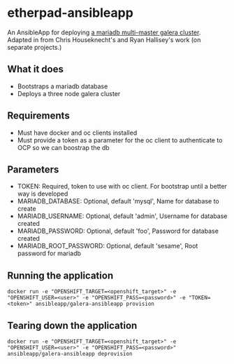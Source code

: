 etherpad-ansibleapp
======================

An AnsibleApp for deploying [a mariadb multi-master galera cluster](https://mariadb.com/kb/en/mariadb/getting-started-with-mariadb-galera-cluster/).  
Adapted in from Chris Houseknecht's and Ryan Hallisey's work (on separate projects.)

## What it does
* Bootstraps a mariadb database
* Deploys a three node galera cluster

## Requirements
* Must have docker and oc clients installed 
* Must provide a token as a parameter for the oc client to authenticate to OCP so we can boostrap the db

## Parameters
* TOKEN: Required, token to use with oc client. For bootstrap until a better way is developed
* MARIADB_DATABASE: Optional, default 'mysql', Name for database to create
* MARIADB_USERNAME: Optional, default  'admin', Username for database created
* MARIADB_PASSWORD: Optional, default  'foo', Password for database created
* MARIADB_ROOT_PASSWORD: Optional, default 'sesame', Root password for mariadb

## Running the application
`docker run -e "OPENSHIFT_TARGET=<openshift_target>" -e "OPENSHIFT_USER=<user>" -e "OPENSHIFT_PASS=<password>" -e "TOKEN=<token>" ansibleapp/galera-ansibleapp provision`
## Tearing down the application
`docker run -e "OPENSHIFT_TARGET=<openshift_target>" -e "OPENSHIFT_USER=<user>" -e "OPENSHIFT_PASS=<password>" ansibleapp/galera-ansibleapp deprovision`
